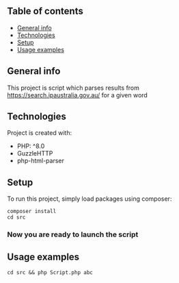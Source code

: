 ## Table of contents
* [General info](#general-info)
* [Technologies](#technologies)
* [Setup](#setup)
* [Usage examples](#usage-examples)

## General info
This project is script which parses results from https://search.ipaustralia.gov.au/ for a given word

## Technologies
Project is created with:
* PHP: ^8.0
* GuzzleHTTP
* php-html-parser

## Setup
To run this project, simply load packages using composer:
```
composer install
cd src
```
### Now you are ready to launch the script

## Usage examples
```cd src && php Script.php abc```
